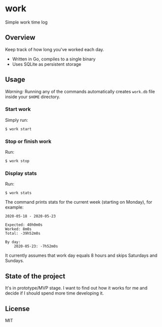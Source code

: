# work

Simple work time log

## Overview

Keep track of how long you've worked each day.

 - Written in Go, compiles to a single binary
 - Uses SQLite as persistent storage

## Usage

*Warning:* Running any of the commands automatically creates `work.db` file inside your `$HOME` directory.

### Start work

Simply run:
```
$ work start
```

### Stop or finish work

Run:
```
$ work stop
```

### Display stats

Run:
```
$ work stats
```

The command prints stats for the current week (starting on Monday), for example:
```
2020-05-18 - 2020-05-23

Expected: 40h0m0s
Worked: 8m0s
Total: -39h52m0s

By day:
	2020-05-23: -7h52m0s
```

It currently assumes that work day equals 8 hours and skips Saturdays and Sundays.

## State of the project

It's in prototype/MVP stage. I want to find out how it works for me and decide if I should spend more time developing it.

## License

MIT

